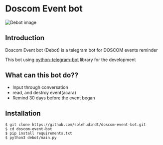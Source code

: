 # Doscom Event bot

![Debot image](https://i.ibb.co/2ZhDPnK/debot.png)

## Introduction
Doscom Event bot (Debot) is a telegram bot for DOSCOM events reminder

This bot using [python-telegram-bot](https://github.com/python-telegram-bot/python-telegram-bot) library for the development

## What can this bot do??
* Input through conversation
* read, and destroy event(acara)
* Remind 30 days before the event began

## Installation
```
$ git clone https://github.com/solehudindt/doscom-event-bot.git
$ cd doscom-event-bot
$ pip install requirements.txt
$ python3 debot/main.py
```
